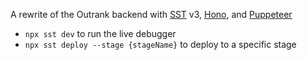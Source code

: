 A rewrite of the Outrank backend with [SST](https://sst.dev) v3, [Hono](https://hono.dev), and [Puppeteer](https://www.npmjs.com/package/puppeteer-core)

* `npx sst dev` to run the live debugger
* `npx sst deploy --stage {stageName}` to deploy to a specific stage